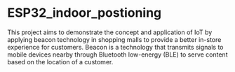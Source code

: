 # ESP32_indoor_postioning
This project aims to demonstrate the concept and application of IoT by applying beacon technology in shopping malls to provide a better in-store experience for customers. Beacon is a technology that transmits signals to mobile devices nearby through Bluetooth low-energy (BLE) to serve content based on the location of a customer. 
